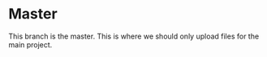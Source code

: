 # Master
This branch is the master. This is where we should only upload files for the main project.
